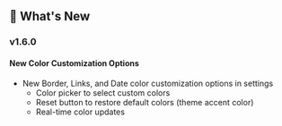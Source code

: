## 🎉 What's New

### v1.6.0
#### New Color Customization Options
- New Border, Links, and Date color customization options in settings
  - Color picker to select custom colors
  - Reset button to restore default colors (theme accent color)
  - Real-time color updates
